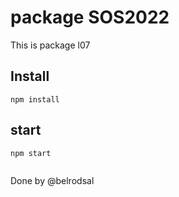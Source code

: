 # package SOS2022
This is package l07

## Install
```
npm install

```
## start 
```
npm start
 
```

Done by @belrodsal